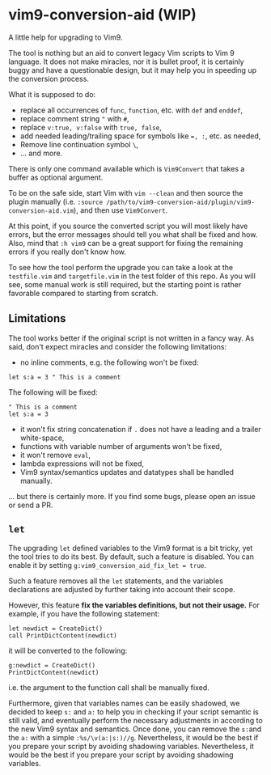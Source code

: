 # vim9-conversion-aid (WIP)

A little help for upgrading to Vim9.

The tool is nothing but an aid to convert legacy Vim scripts to Vim 9
language. It does not make miracles, nor it is bullet proof, it is certainly
buggy and have a questionable design, but it may help you in speeding up the
conversion process.

What it is supposed to do:

* replace all occurrences of `func`, `function`, etc. with `def` and `enddef`,
* replace comment string `"` with `#`,
* replace `v:true, v:false` with `true, false`,
* add needed leading/trailing space for symbols like `=, :`, etc. as needed,
* Remove line continuation symbol `\`,
* ... and more.

There is only one command available which is `Vim9Convert` that takes a buffer
as optional argument.

To be on the safe side, start Vim with `vim --clean` and then source the
plugin manually (i.e.
`:source /path/to/vim9-conversion-aid/plugin/vim9-conversion-aid.vim`), and
then use `Vim9Convert`.

At this point, if you source the converted script you will most likely have
errors, but the error messages should tell you what shall be fixed and how.
Also, mind that `:h vim9` can be a great support for fixing the remaining
errors if you really don't know how.

To see how the tool perform the upgrade you can take a look at the
`testfile.vim` and `targetfile.vim` in the test folder of this repo. As you
will see, some manual work is still required, but the starting point is rather
favorable compared to starting from scratch.

## Limitations

The tool works better if the original script is not written in a fancy way. As
said, don't expect miracles and consider the following limitations:

* no inline comments, e.g. the following won't be fixed:

```
let s:a = 3 " This is a comment
```

The following will be fixed:

```
" This is a comment
let s:a = 3
```

* it won't fix string concatenation if `.` does not have a leading and a
  trailer white-space,
* functions with variable number of arguments won't be fixed,
* it won't remove `eval`,
* lambda expressions will not be fixed,
* Vim9 syntax/semantics updates and datatypes shall be handled manually.

... but there is certainly more. If you find some bugs, please open an issue
or send a PR.

## `let`

The upgrading `let` defined variables to the Vim9 format is a bit tricky, yet
the tool tries to do its best. By default, such a feature is disabled. You can
enable it by setting `g:vim9_conversion_aid_fix_let = true`.

Such a feature removes all the `let` statements, and the variables
declarations are adjusted by further taking into account their scope.

However, this feature **fix the variables definitions, but not their usage.**
For example, if you have the following statement:

```
let newdict = CreateDict()
call PrintDictContent(newdict)
```

it will be converted to the following:

```
g:newdict = CreateDict()
PrintDictContent(newdict)
```

i.e. the argument to the function call shall be manually fixed.

Furthermore, given that variables names can be easily shadowed, we decided to
keep `s:` and `a:` to help you in checking if your script semantic is still
valid, and eventually perform the necessary adjustments in according to the
new Vim9 syntax and semantics. Once done, you can remove the `s:`and the `a:`
with a simple `:%s/\v(a:|s:)//g`. Nevertheless, it would be the best if you
prepare your script by avoiding shadowing variables. Nevertheless, it would be
the best if you prepare your script by avoiding shadowing variables.
